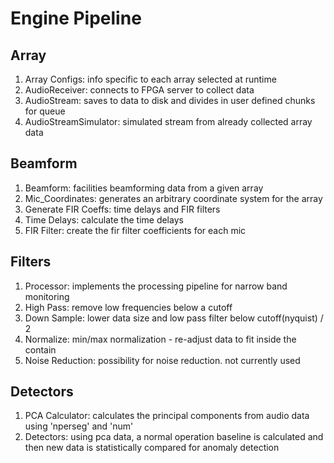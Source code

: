 # Engine Pipeline


## Array
1. Array Configs: info specific to each array selected at runtime
2. AudioReceiver: connects to FPGA server to collect data
3. AudioStream: saves to data to disk and divides in user defined chunks for queue
4. AudioStreamSimulator: simulated stream from already collected array data


## Beamform
1. Beamform: facilities beamforming data from a given array
2. Mic_Coordinates: generates an arbitrary coordinate system for the array
3. Generate FIR Coeffs: time delays and FIR filters
4. Time Delays: calculate the time delays
5. FIR Filter: create the fir filter coefficients for each mic


## Filters
1. Processor: implements the processing pipeline for narrow band monitoring
2. High Pass: remove low frequencies below a cutoff
3. Down Sample: lower data size and low pass filter below cutoff(nyquist) / 2 
4. Normalize: min/max normalization - re-adjust data to fit inside the contain
5. Noise Reduction: possibility for noise reduction. not currently used


## Detectors
1. PCA Calculator: calculates the principal components from audio data using 'nperseg' and 'num'
2. Detectors: using pca data, a normal operation baseline is calculated and then new data is statistically compared for anomaly detection





















